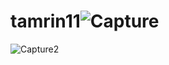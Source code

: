 # tamrin11![Capture](https://user-images.githubusercontent.com/98354949/164945065-1daf06c8-1446-4034-89ca-7059d80d3c81.PNG)
![Capture2](https://user-images.githubusercontent.com/98354949/164945112-a98ee939-40b1-4f47-860b-4b808df227da.PNG)
